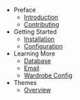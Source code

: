 - Preface
    - [Introduction](/docs/introduction)
    - [Contributing](/docs/contributing)
- Getting Started
    - [Installation](/docs/installation)
    - [Configuration](/docs/config)
- Learning More
    - [Database](/docs/database)
    - [Email](/docs/email)
    - [Wardrobe Config](/docs/wardrobe)
- Themes
    - [Overview](/docs/themes)
